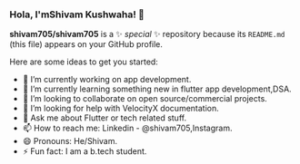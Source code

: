 ### Hola, I'mShivam Kushwaha! 👋


**shivam705/shivam705** is a ✨ _special_ ✨ repository because its `README.md` (this file) appears on your GitHub profile.

Here are some ideas to get you started:

- 🔭 I’m currently working on app development.
- 🌱 I’m currently learning something new in flutter app development,DSA. 
- 👯 I’m looking to collaborate on open source/commercial projects.
- 🤔 I’m looking for help with VelocityX documentation.
- 💬 Ask me about Flutter or tech related stuff.
- 📫 How to reach me: Linkedin - @shivam705,Instagram.
- 😄 Pronouns: He/Shivam.
- ⚡ Fun fact: I am a b.tech student.
